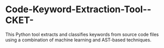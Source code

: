 # Code-Keyword-Extraction-Tool--CKET-
This Python tool extracts and classifies keywords from source code files using a combination of machine learning and AST-based techniques.
